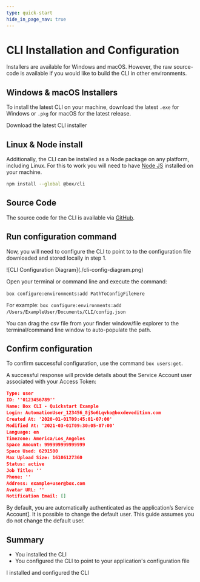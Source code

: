 ```yaml
---
type: quick-start
hide_in_page_nav: true
---
```


# CLI Installation and Configuration

Installers are available for Windows and macOS. However, the raw source-code is
available if you would like to build the CLI in other environments.

## Windows & macOS Installers

To install the latest CLI on your machine, download the latest
`.exe` for Windows or `.pkg` for macOS for the latest release.

<CTA to="https://github.com/box/boxcli/releases">
  Download the latest CLI installer
</CTA>

## Linux & Node install

Additionally, the CLI can be installed as a Node package on any platform,
including Linux. For this to work you will need to have
[Node JS](https://nodejs.org/) installed on your machine.

```bash
npm install --global @box/cli
```

## Source Code

The source code for the CLI is available via [GitHub][cli].

## Run configuration command

Now, you will need to configure the CLI to point to to the configuration file
downloaded and stored locally in step 1. 

<ImageFrame center>
  ![CLI Configuration Diagram](./cli-config-diagram.png)
</ImageFrame>

<!--alex ignore execute-->
Open your terminal or command line and execute the command: 

`box configure:environments:add PathToConfigFileHere`

For example: 
`box configure:environments:add /Users/ExampleUser/Documents/CLI/config.json`

<Message type=tip>
   You can drag the csv file from your finder window/file explorer to the
   terminal/command line window to auto-populate the path.
</Message>

## Confirm configuration

To confirm successful configuration, use the command `box users:get`. 

A successful response will provide details about the Service Account user
associated with your Access Token: 

```json
Type: user
ID: ''0123456789''
Name: Box CLI - Quickstart Example
Login: AutomationUser_123456_8jSo6Lqvko@boxdevedition.com
Created At: '2020-01-01T09:45:01-07:00'
Modified At: '2021-03-01T09:30:05-07:00'
Language: en
Timezone: America/Los_Angeles
Space Amount: 999999999999999
Space Used: 6291500
Max Upload Size: 16106127360
Status: active
Job Title: ''
Phone: ''
Address: example+user@box.com
Avatar URL: ''
Notification Email: []
```

<Message type=tip>
   By default, you are automatically authenticated as the application’s
   Service Account]. It is possible to change the default user. This guide
   assumes you do not change the default user.
</Message>

## Summary

* You installed the CLI 
* You configured the CLI to point to your application's configuration file

<Next>I installed and configured the CLI</Next>

[cli]: https://github.com/box/boxcli
[auth]: g://authentication/jwt/without-sdk/
[sa]: g://authentication/user-types/service-account/
[dc]: https://app.box.com/developers/console